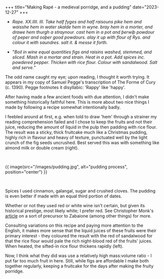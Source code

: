 +++
title="Making Rapé - a medieval porridge, and a pudding"
date="2023-12-27"
+++

- *Rape. XX.IIII. III. Take half fyges and half raisouns pike hem and waisshe hem in water skalde hem in wyne. bray hem in a morter, and drawe hem thurgh a straynour. cast hem in a pot and þerwiþ powdour of peper and ooþer good powdours. alay it up with flour of Rys. and colour it with saundres. salt it. & messe it forth.*  

- "*Boil in wine equal quantities figs and raisins washed, stemmed, and sliced. Mash in a mortar and strain. Heat in a pot. Add spices inc. powdered pepper. Thicken with rice flour. Colour with sandalwood. Salt and serve.*"

The odd name caught my eye; upon reading, I thought it worth trying.  It appears in my copy of Samuel Pegge's transcription of The Forme of Cury (c. 1390). Pegge footnotes it disyllabic: 'Rappy' like 'happy'.  

After having made a few ancient foods with due attention, I didn't make something historically faithful here. This is more about two nice things I made by following a recipe somewhat intentionally badly.  

I feebled around at first, e.g. when told to draw 'hem' through a strainer my reading comprehension failed and I chose to keep the fruits and not their juice, reducing the amount of liquid in the pulp then padding with rice flour. The result was a sticky, thick fruitcake much like a Christmas pudding, highly rich in flavour and heavy of texture, punctuated well by the light crunch of the fig seeds uncrushed. Best served this was with something like almond milk or double cream (right).  

<br>

<!-- {{ image(src="/images/pudding.jpg", alt="alt text") }} -->
{{ image(src="/images/pudding.jpg", alt="pudding process", position="center") }}
  
<br>

Spices I used cinnamon, galangal, sugar and crushed cloves. The pudding is even better if made with an equal third portion of dates.  

Whether or not they used red or white wine isn't certain, but given its historical prestige, most likely white; I prefer red. See Christopher Monk's [article](https://modernmedievalcuisine.com/2024/05/05/hot-caudle-anyone-part-one/) on a sort of precursor to Zabaione (among other things) for more.  

Consulting variations on this recipe and paying more attention to the English, it makes more sense that the liquid juices of these fruits were their primary interest - they coloured the result with the red of sandalwood for that the rice flour would pale the rich night-blood red of the fruits' juices. When heated, the sifted-in rice flour thickens rapidly (left).  

Now, I think what they did was use a relatively high mass:volume ratio - I put far too much fruit in here. Still, while figs are affordable I make both together regularly, keeping a fruitcake for the days after making the fruity porridge.  